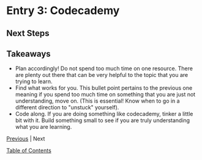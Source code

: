 # Entry 3: Codecademy


## Next Steps


## Takeaways

+ Plan accordingly! Do not spend too much time on one resource. There are plenty out there that can be very helpful to the topic that you are trying to learn. 
+ Find what works for you. This bullet point pertains to the previous one meaning if you spend too much time on something that you are just not understanding, move on. (This is essential! Know when to go in a different direction to "unstuck" yourself).
+ Code along. If you are doing something like codecademy, tinker a little bit with it. Build something small to see if you are truly understanding what you are learning. 






[Previous](../entries/entry02.md) |  Next

[Table of Contents](../README.md)